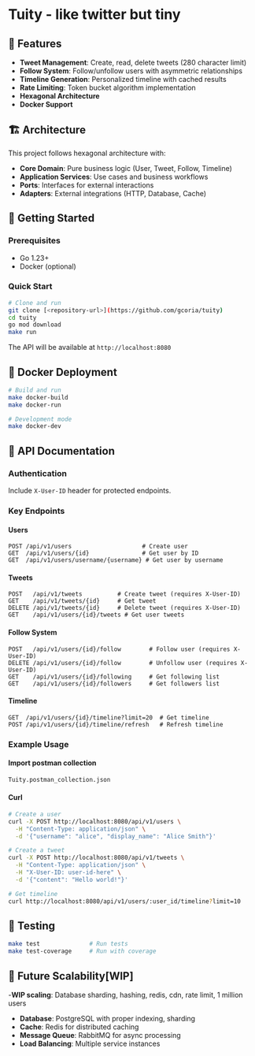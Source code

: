 # Tuity - like twitter but tiny

## 🚀 Features

- **Tweet Management**: Create, read, delete tweets (280 character limit)
- **Follow System**: Follow/unfollow users with asymmetric relationships
- **Timeline Generation**: Personalized timeline with cached results
- **Rate Limiting**: Token bucket algorithm implementation
- **Hexagonal Architecture**
- **Docker Support**

## 🏗️ Architecture

This project follows hexagonal architecture with:

- **Core Domain**: Pure business logic (User, Tweet, Follow, Timeline)
- **Application Services**: Use cases and business workflows
- **Ports**: Interfaces for external interactions
- **Adapters**: External integrations (HTTP, Database, Cache)

## 🚦 Getting Started

### Prerequisites

- Go 1.23+
- Docker (optional)

### Quick Start

```bash
# Clone and run
git clone [<repository-url>](https://github.com/gcoria/tuity)
cd tuity
go mod download
make run
```

The API will be available at `http://localhost:8080`

## 🐳 Docker Deployment

```bash
# Build and run
make docker-build
make docker-run

# Development mode
make docker-dev
```

## 📡 API Documentation

### Authentication

Include `X-User-ID` header for protected endpoints.

### Key Endpoints

#### Users

```http
POST /api/v1/users                    # Create user
GET  /api/v1/users/{id}               # Get user by ID
GET  /api/v1/users/username/{username} # Get user by username
```

#### Tweets

```http
POST   /api/v1/tweets          # Create tweet (requires X-User-ID)
GET    /api/v1/tweets/{id}     # Get tweet
DELETE /api/v1/tweets/{id}     # Delete tweet (requires X-User-ID)
GET    /api/v1/users/{id}/tweets # Get user tweets
```

#### Follow System

```http
POST   /api/v1/users/{id}/follow        # Follow user (requires X-User-ID)
DELETE /api/v1/users/{id}/follow        # Unfollow user (requires X-User-ID)
GET    /api/v1/users/{id}/following     # Get following list
GET    /api/v1/users/{id}/followers     # Get followers list
```

#### Timeline

```http
GET  /api/v1/users/{id}/timeline?limit=20  # Get timeline
POST /api/v1/users/{id}/timeline/refresh   # Refresh timeline
```

### Example Usage

#### Import postman collection 

```bash
Tuity.postman_collection.json
```

#### Curl
```bash
# Create a user
curl -X POST http://localhost:8080/api/v1/users \
  -H "Content-Type: application/json" \
  -d '{"username": "alice", "display_name": "Alice Smith"}'

# Create a tweet
curl -X POST http://localhost:8080/api/v1/tweets \
  -H "Content-Type: application/json" \
  -H "X-User-ID: user-id-here" \
  -d '{"content": "Hello world!"}'

# Get timeline
curl http://localhost:8080/api/v1/users/:user_id/timeline?limit=10
```

## 🧪 Testing

```bash
make test              # Run tests
make test-coverage     # Run with coverage
```

## 🔮 Future Scalability[WIP]

-**WIP scaling**: Database sharding, hashing, redis, cdn, rate limit, 1 million users

- **Database**: PostgreSQL with proper indexing, sharding
- **Cache**: Redis for distributed caching
- **Message Queue**: RabbitMQ for async processing
- **Load Balancing**: Multiple service instances
